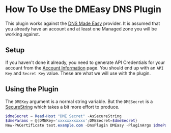 # How To Use the DMEasy DNS Plugin

This plugin works against the [DNS Made Easy](https://dnsmadeeasy.com/) provider. It is assumed that you already have an account and at least one Managed zone you will be working against.

## Setup

If you haven't done it already, you need to generate API Credentials for your account from the [Account Information](https://dnsmadeeasy.com/account/info) page. You should end up with an `API Key` and `Secret Key` value. These are what we will use with the plugin.

## Using the Plugin

The `DMEKey` argument is a normal string variable. But the `DMESecret` is a [SecureString](https://docs.microsoft.com/en-us/dotnet/api/system.security.securestring) which takes a bit more effort to produce.

```powershell
$dmeSecret = Read-Host "DME Secret" -AsSecureString
$dmeParams = @{DMEKey='xxxxxxxxxxxx';DMESecret=$dmeSecret}
New-PACertificate test.example.com -DnsPlugin DMEasy -PluginArgs $dmeParams
```
